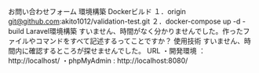 お問い合わせフォーム
環境構築
Dockerビルド
１．origin  git@github.com:akito1012/validation-test.git
２．docker-compose up -d -build
Laravel環境構築
すいません、時間がなく分かりませんでした。作ったファイルやコマンドをすべて記述するってことですか？
使用技術
すいません、時間内に確認するところが探せませんでした。
URL
・開発環境 ： http://localhost/
・phpMyAdmin : http://localhost:8080/
